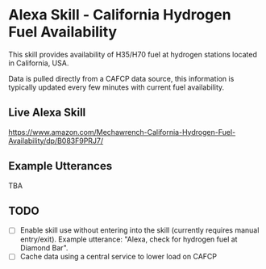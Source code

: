# Alexa Skill - California Hydrogen Fuel Availability

This skill provides availability of H35/H70 fuel at hydrogen stations located in California, USA.

Data is pulled directly from a CAFCP data source, this information is typically updated every few minutes with current fuel availability.

## Live Alexa Skill
https://www.amazon.com/Mechawrench-California-Hydrogen-Fuel-Availability/dp/B083F9PRJ7/

## Example Utterances
TBA

## TODO
- [ ] Enable skill use without entering into the skill (currently requires manual entry/exit).  Example utterance: "Alexa, check for hydrogen fuel at Diamond Bar".
- [ ] Cache data using a central service to lower load on CAFCP